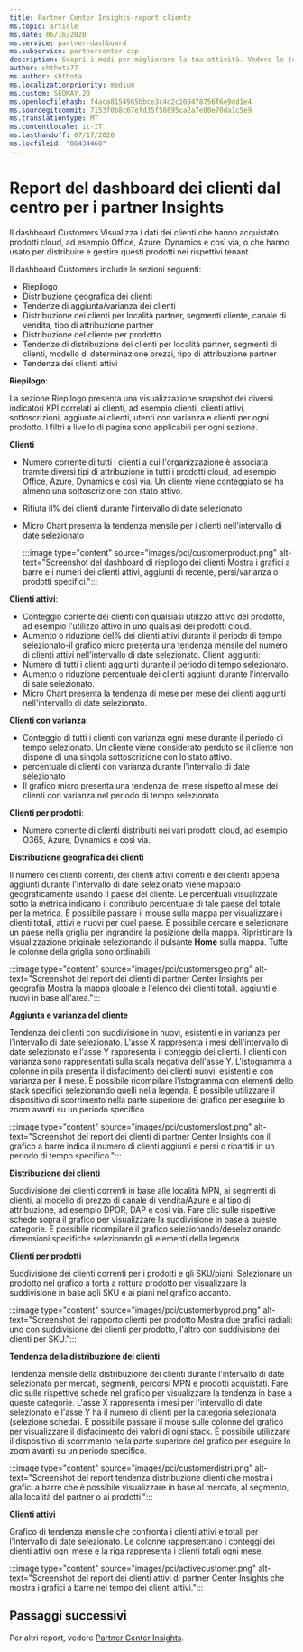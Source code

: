 ```yaml
---
title: Partner Center Insights-report cliente
ms.topic: article
ms.date: 06/16/2020
ms.service: partner-dashboard
ms.subservice: partnercenter-csp
description: Scopri i modi per migliorare la tua attività. Vedere le tendenze specifiche del cliente per geografia, per prodotto e per altri attributi.
author: shthota77
ms.author: shthota
ms.localizationpriority: medium
ms.custom: SEOMAY.20
ms.openlocfilehash: f4aca8154965bbce3c4d2c100478756f6e9dd1e4
ms.sourcegitcommit: 7153f0b8c67efd35f58695ca2a7e00e70da1c5e9
ms.translationtype: MT
ms.contentlocale: it-IT
ms.lasthandoff: 07/17/2020
ms.locfileid: "86434460"
---
```

# <a name="customers-dashboard-reports-from-partner-center-insights"></a>Report del dashboard dei clienti dal centro per i partner Insights

Il dashboard Customers Visualizza i dati dei clienti che hanno acquistato prodotti cloud, ad esempio Office, Azure, Dynamics e così via, o che hanno usato per distribuire e gestire questi prodotti nei rispettivi tenant. 
 
Il dashboard Customers include le sezioni seguenti: 

- Riepilogo  
- Distribuzione geografica dei clienti 
- Tendenze di aggiunta/varianza dei clienti 
- Distribuzione dei clienti per località partner, segmenti cliente, canale di vendita, tipo di attribuzione partner 
- Distribuzione del cliente per prodotto 
- Tendenze di distribuzione dei clienti per località partner, segmenti di clienti, modello di determinazione prezzi, tipo di attribuzione partner 
- Tendenza dei clienti attivi 

**Riepilogo**:

La sezione Riepilogo presenta una visualizzazione snapshot dei diversi indicatori KPI correlati ai clienti, ad esempio clienti, clienti attivi, sottoscrizioni, aggiunte ai clienti, utenti con varianza e clienti per ogni prodotto. I filtri a livello di pagina sono applicabili per ogni sezione.

**Clienti**

- Numero corrente di tutti i clienti a cui l'organizzazione è associata tramite diversi tipi di attribuzione in tutti i prodotti cloud, ad esempio Office, Azure, Dynamics e così via. Un cliente viene conteggiato se ha almeno una sottoscrizione con stato attivo.  
- Rifiuta il% dei clienti durante l'intervallo di date selezionato 
- Micro Chart presenta la tendenza mensile per i clienti nell'intervallo di date selezionato

  :::image type="content" source="images/pci/customerproduct.png" alt-text="Screenshot del dashboard di riepilogo dei clienti Mostra i grafici a barre e i numeri dei clienti attivi, aggiunti di recente, persi/varianza o prodotti specifici.":::

**Clienti attivi**:

- Conteggio corrente dei clienti con qualsiasi utilizzo attivo del prodotto, ad esempio l'utilizzo attivo in uno qualsiasi dei prodotti cloud.
- Aumento o riduzione del% dei clienti attivi durante il periodo di tempo selezionato-il grafico micro presenta una tendenza mensile del numero di clienti attivi nell'intervallo di date selezionato.
Clienti aggiunti:
- Numero di tutti i clienti aggiunti durante il periodo di tempo selezionato.
- Aumento o riduzione percentuale dei clienti aggiunti durante l'intervallo di sate selezionato.
- Micro Chart presenta la tendenza di mese per mese dei clienti aggiunti nell'intervallo di date selezionato.

**Clienti con varianza**:
- Conteggio di tutti i clienti con varianza ogni mese durante il periodo di tempo selezionato. Un cliente viene considerato perduto se il cliente non dispone di una singola sottoscrizione con lo stato attivo. 
- percentuale di clienti con varianza durante l'intervallo di date selezionato 
- Il grafico micro presenta una tendenza del mese rispetto al mese dei clienti con varianza nel periodo di tempo selezionato 
 
**Clienti per prodotti**:
- Numero corrente di clienti distribuiti nei vari prodotti cloud, ad esempio O365, Azure, Dynamics e così via.  

**Distribuzione geografica dei clienti**

Il numero dei clienti correnti, dei clienti attivi correnti e dei clienti appena aggiunti durante l'intervallo di date selezionato viene mappato geograficamente usando il paese del cliente. Le percentuali visualizzate sotto la metrica indicano il contributo percentuale di tale paese del totale per la metrica. È possibile passare il mouse sulla mappa per visualizzare i clienti totali, attivi e nuovi per quel paese. È possibile cercare e selezionare un paese nella griglia per ingrandire la posizione della mappa. Ripristinare la visualizzazione originale selezionando il pulsante **Home** sulla mappa. Tutte le colonne della griglia sono ordinabili.  

:::image type="content" source="images/pci/customersgeo.png" alt-text="Screenshot del report dei clienti di partner Center Insights per geografia Mostra la mappa globale e l'elenco dei clienti totali, aggiunti e nuovi in base all'area.":::

**Aggiunta e varianza del cliente**

Tendenza dei clienti con suddivisione in nuovi, esistenti e in varianza per l'intervallo di date selezionato. L'asse X rappresenta i mesi dell'intervallo di date selezionato e l'asse Y rappresenta il conteggio dei clienti. I clienti con varianza sono rappresentati sulla scala negativa dell'asse Y. L'istogramma a colonne in pila presenta il disfacimento dei clienti nuovi, esistenti e con varianza per il mese. È possibile ricompilare l'istogramma con elementi dello stack specifici selezionando quelli nella legenda. È possibile utilizzare il dispositivo di scorrimento nella parte superiore del grafico per eseguire lo zoom avanti su un periodo specifico. 

:::image type="content" source="images/pci/customerslost.png" alt-text="Screenshot del report dei clienti di partner Center Insights con il grafico a barre indica il numero di clienti aggiunti e persi o ripartiti in un periodo di tempo specifico.":::

**Distribuzione dei clienti**

Suddivisione dei clienti correnti in base alle località MPN, ai segmenti di clienti, al modello di prezzo di canale di vendita/Azure e al tipo di attribuzione, ad esempio DPOR, DAP e così via. Fare clic sulle rispettive schede sopra il grafico per visualizzare la suddivisione in base a queste categorie. È possibile ricompilare il grafico selezionando/deselezionando dimensioni specifiche selezionando gli elementi della legenda. 

**Clienti per prodotti**

Suddivisione dei clienti correnti per i prodotti e gli SKU/piani. Selezionare un prodotto nel grafico a torta a rottura prodotto per visualizzare la suddivisione in base agli SKU e ai piani nel grafico accanto.

:::image type="content" source="images/pci/customerbyprod.png" alt-text="Screenshot del rapporto clienti per prodotto Mostra due grafici radiali: uno con suddivisione dei clienti per prodotto, l'altro con suddivisione dei clienti per SKU.":::

**Tendenza della distribuzione dei clienti** 

Tendenza mensile della distribuzione dei clienti durante l'intervallo di date selezionato per mercati, segmenti, percorsi MPN e prodotti acquistati. Fare clic sulle rispettive schede nel grafico per visualizzare la tendenza in base a queste categorie. L'asse X rappresenta i mesi per l'intervallo di date selezionato e l'asse Y ha il numero di clienti per la categoria selezionata (selezione scheda). È possibile passare il mouse sulle colonne del grafico per visualizzare il disfacimento dei valori di ogni stack. È possibile utilizzare il dispositivo di scorrimento nella parte superiore del grafico per eseguire lo zoom avanti su un periodo specifico.   

:::image type="content" source="images/pci/customerdistri.png" alt-text="Screenshot del report tendenza distribuzione clienti che mostra i grafici a barre che è possibile visualizzare in base al mercato, al segmento, alla località del partner o ai prodotti.":::

**Clienti attivi**

Grafico di tendenza mensile che confronta i clienti attivi e totali per l'intervallo di date selezionato. Le colonne rappresentano i conteggi dei clienti attivi ogni mese e la riga rappresenta i clienti totali ogni mese. 

:::image type="content" source="images/pci/activecustomer.png" alt-text="Screenshot del report dei clienti attivi di partner Center Insights che mostra i grafici a barre nel tempo dei clienti attivi.":::

## <a name="next-steps"></a>Passaggi successivi

Per altri report, vedere [Partner Center Insights](partner-center-insights.md).
